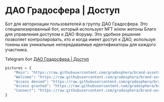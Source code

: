 # ДАО Градосфера | Доступ
Бот для авторизации пользователей в группу ДАО Градосфера. Это специализированный бот, который использует NFT и/или жетоны Благо для управления доступом к ДАО Форуму. Это удобное решение позволяет контролировать, кто и когда имеет доступ к ДАО, используя токены как уникальные непередаваемые идентификаторы для каждого участника.

Telegram бот [ДАО Градосфера \| Доступ](https://t.me/dao_gradosphera_verify_bot)

```python
pictures = {
    "Main": "https://raw.githubusercontent.com/gradosphera/brand-assets/main/dao_gradosphera_verify_bot/main.png",
    "Welcome": "https://raw.githubusercontent.com/gradosphera/brand-assets/main/dao_gradosphera_verify_bot/main.png",
    "Access denied": "https://raw.githubusercontent.com/gradosphera/brand-assets/main/dao_gradosphera_verify_bot/denied.png",
    "Access granted": "https://raw.githubusercontent.com/gradosphera/brand-assets/main/dao_gradosphera_verify_bot/granted.png",
    "Connect": "https://raw.githubusercontent.com/gradosphera/brand-assets/main/dao_gradosphera_verify_bot/connect.png"
}
```
